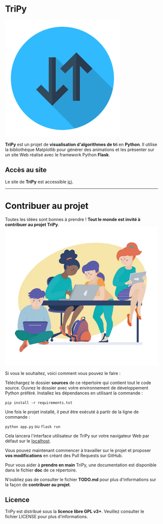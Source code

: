 # TriPy

![Logo TriPy](/sources/static/logo-no-bckgrnd.png)

**TriPy** est un projet de **visualisation d'algorithmes de tri** en **Python**. Il utilise la bibliothèque Matplotlib pour générer des animations et les présenter sur un site Web réalisé avec le framework Python **Flask**.

## Accès au site

Le site de **TriPy** est accessible [ici](https://tripy.pythonanywhere.com).

---

# Contribuer au projet

Toutes les idées sont bonnes à prendre ! **Tout le monde est invité à contribuer au projet TriPy**. ![Codez avec nous !](/doc/codons_ensemble.png)

Si vous le souhaitez, voici comment vous pouvez le faire :

Téléchargez le dossier **sources** de ce répertoire qui contient tout le code source.
Ouvrez le dossier avec votre environnement de développement Python préféré.
Installez les dépendances en utilisant la commande :
    
`pip install -r requirements.txt`
    
Une fois le projet installé, il peut être exécuté à partir de la ligne de commande : 

`python app.py` ou `flask run`

Cela lancera l'interface utilisateur de TriPy sur votre navigateur Web par défaut sur le [localhost](http://localhost:5000/).

Vous pouvez maintenant commencer à travailler sur le projet et proposer **vos modifications** en créant des Pull Requests sur GitHub.

Pour vous aider à **prendre en main** TriPy, une documentation est disponible dans le fichier **doc** de ce répertoire.

N'oubliez pas de consulter le fichier **TODO.md** pour plus d'informations sur la façon de **contribuer au projet**.

## Licence

TriPy est distribué sous la **licence libre GPL v3+**. Veuillez consulter le fichier LICENSE pour plus d'informations.